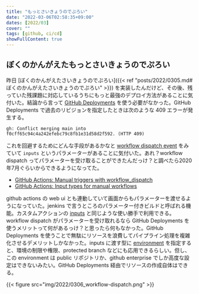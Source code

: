 ```yaml
---
title: "もっとさいきょうのでぷろい"
date: "2022-03-06T02:58:35+09:00"
dates: [2022/03]
cover: ""
tags: [github, ci/cd]
showFullContent: true
---
```


## ぼくのかんがえたもっとさいきょうのでぷろい

昨日 [ぼくのかんがえたさいきょうのでぷろい]({{< ref "posts/2022/0305.md#ぼくのかんがえたさいきょうのでぷろい" >}}) を実装したんだけど、その後、残っていた残課題に対応しているうちにもっと最強のデプロイ方法があることに気付いた。結論から言って [GitHub Deployments](https://docs.github.com/en/rest/reference/deployments) を使う必要がなかった。GitHub Deployments で過去のリビジョンを指定したときは次のような 409 エラーが発生する。

```
gh: Conflict merging main into f0cff65c94c4a242efebc79c8fb1e31d58d2f592. (HTTP 409)
```

これを回避するためにどんな手段があるかなと [workflow dispatch event](https://docs.github.com/en/rest/reference/actions#create-a-workflow-dispatch-event) をみていて `inputs` というパラメーターがあることに気付いた。あれ？workflow dispatch ってパラメーターを受け取ることができたんだっけ？と調べたら2020年7月ぐらいからできるようになってた。

* [GitHub Actions: Manual triggers with workflow_dispatch](https://github.blog/changelog/2020-07-06-github-actions-manual-triggers-with-workflow_dispatch/)
* [GitHub Actions: Input types for manual workflows](https://github.blog/changelog/2021-11-10-github-actions-input-types-for-manual-workflows/)

github actions の web ui とも連動していて画面からもパラメーターを渡せるようになっていた。jenkins で言うところのパラメーター付きビルドと呼ばれる機能。カスタムアクションの [inputs](https://docs.github.com/en/actions/creating-actions/metadata-syntax-for-github-actions#inputs) と同じような使い勝手で利用できる。workflow dispatch がパラメーターを受け取れるなら GitHub Deployments を使うメリットって何があるっけ？と思ったら何もなかった。GitHub Deployments を使うことで無駄にリソースを浪費してパイプライン処理を複雑化させるデメリットしかなかった。inputs に渡す型に [environment](https://docs.github.com/en/actions/deployment/targeting-different-environments/using-environments-for-deployment) を指定すると、環境の制限や権限、protected branch などにも応用できるらしい。但し、この environment は public リポジトリか、github enterprise でしか高度な設定はできないみたい。GitHub Deployments 経由でリソースの作成自体はできる。

{{< figure src="img/2022/0306_workflow-dispatch.png" >}}
